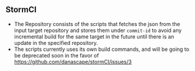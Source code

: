## StormCI
* The Repository consists of the scripts that fetches the json from the input target repository and stores them under `commit-id` to avoid any incremental build for the same target in the future until there is an update in the specified repository.
* The scripts currently uses its own build commands, and will be going to be deprecated soon in the favor of https://github.com/danascape/stormCI/issues/3